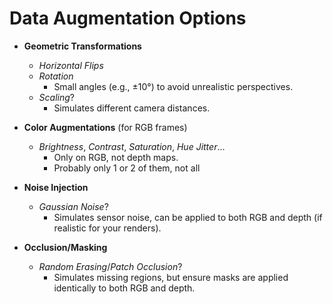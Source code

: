 # Data Augmentation Options

- **Geometric Transformations**
  - *Horizontal Flips*
  - *Rotation*
    - Small angles (e.g., ±10°) to avoid unrealistic perspectives.
  - *Scaling*?
    - Simulates different camera distances.

- **Color Augmentations** (for RGB frames)
  - *Brightness*, *Contrast*, *Saturation*, *Hue Jitter*...
    - Only on RGB, not depth maps.
    - Probably only 1 or 2 of them, not all

- **Noise Injection**
  - *Gaussian Noise*?
    - Simulates sensor noise, can be applied to both RGB and depth (if realistic for your renders).

- **Occlusion/Masking**
  - *Random Erasing*/*Patch Occlusion*?
    - Simulates missing regions, but ensure masks are applied identically to both RGB and depth.
